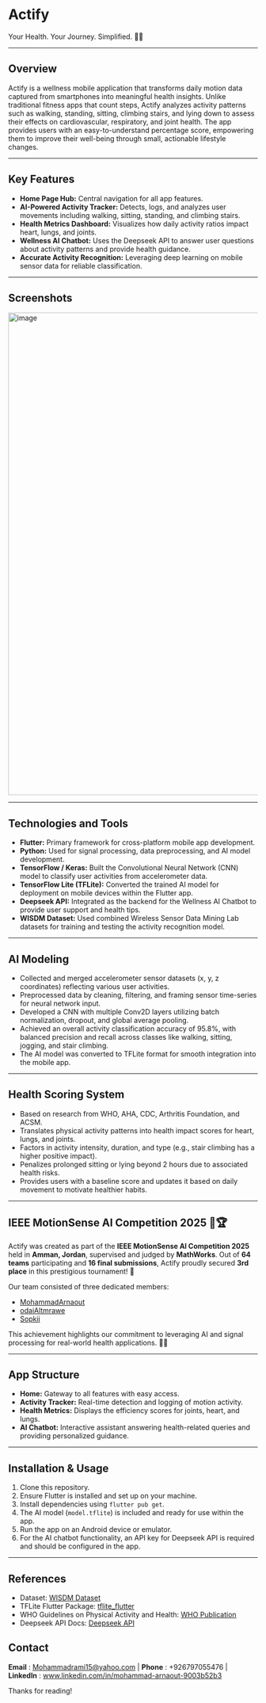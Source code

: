 # Actify

Your Health. Your Journey. Simplified. 💪✨

---

## Overview

Actify is a wellness mobile application that transforms daily motion data captured from smartphones into meaningful health insights. Unlike traditional fitness apps that count steps, Actify analyzes activity patterns such as walking, standing, sitting, climbing stairs, and lying down to assess their effects on cardiovascular, respiratory, and joint health. The app provides users with an easy-to-understand percentage score, empowering them to improve their well-being through small, actionable lifestyle changes.

---

## Key Features

- **Home Page Hub:** Central navigation for all app features.
- **AI-Powered Activity Tracker:** Detects, logs, and analyzes user movements including walking, sitting, standing, and climbing stairs.
- **Health Metrics Dashboard:** Visualizes how daily activity ratios impact heart, lungs, and joints.
- **Wellness AI Chatbot:** Uses the Deepseek API to answer user questions about activity patterns and provide health guidance.
- **Accurate Activity Recognition:** Leveraging deep learning on mobile sensor data for reliable classification.

---
## Screenshots

<img width="1853" height="974" alt="image" src="https://github.com/user-attachments/assets/103b69b6-f0ec-4959-bf06-8bc76adebd8e" />

---

## Technologies and Tools

- **Flutter:** Primary framework for cross-platform mobile app development.
- **Python:** Used for signal processing, data preprocessing, and AI model development.
- **TensorFlow / Keras:** Built the Convolutional Neural Network (CNN) model to classify user activities from accelerometer data.
- **TensorFlow Lite (TFLite):** Converted the trained AI model for deployment on mobile devices within the Flutter app.
- **Deepseek API:** Integrated as the backend for the Wellness AI Chatbot to provide user support and health tips.
- **WISDM Dataset:** Used combined Wireless Sensor Data Mining Lab datasets for training and testing the activity recognition model.

---

## AI Modeling

- Collected and merged accelerometer sensor datasets (x, y, z coordinates) reflecting various user activities.
- Preprocessed data by cleaning, filtering, and framing sensor time-series for neural network input.
- Developed a CNN with multiple Conv2D layers utilizing batch normalization, dropout, and global average pooling.
- Achieved an overall activity classification accuracy of 95.8%, with balanced precision and recall across classes like walking, sitting, jogging, and stair climbing.
- The AI model was converted to TFLite format for smooth integration into the mobile app.

---

## Health Scoring System

- Based on research from WHO, AHA, CDC, Arthritis Foundation, and ACSM.
- Translates physical activity patterns into health impact scores for heart, lungs, and joints.
- Factors in activity intensity, duration, and type (e.g., stair climbing has a higher positive impact).
- Penalizes prolonged sitting or lying beyond 2 hours due to associated health risks.
- Provides users with a baseline score and updates it based on daily movement to motivate healthier habits.

---

## IEEE MotionSense AI Competition 2025 🎉🏆

Actify was created as part of the **IEEE MotionSense AI Competition 2025** held in **Amman, Jordan**, supervised and judged by **MathWorks**. Out of **64 teams** participating and **16 final submissions**, Actify proudly secured **3rd place** in this prestigious tournament! 🥉

Our team consisted of three dedicated members:

- [MohammadArnaout](https://github.com/Moh-Arnaout)
- [odaiAltmrawe](https://github.com/odaiAltmrawe)
- [Sopkii](https://github.com/Sopkii)
  
This achievement highlights our commitment to leveraging AI and signal processing for real-world health applications. 🚀💡

---

## App Structure

- **Home:** Gateway to all features with easy access.
- **Activity Tracker:** Real-time detection and logging of motion activity.
- **Health Metrics:** Displays the efficiency scores for joints, heart, and lungs.
- **AI Chatbot:** Interactive assistant answering health-related queries and providing personalized guidance.

---

## Installation & Usage

1. Clone this repository.
2. Ensure Flutter is installed and set up on your machine.
3. Install dependencies using `flutter pub get`.
4. The AI model (`model.tflite`) is included and ready for use within the app.
5. Run the app on an Android device or emulator.
6. For the AI chatbot functionality, an API key for Deepseek API is required and should be configured in the app.

---

## References

- Dataset: [WISDM Dataset](https://www.cis.fordham.edu/wisdm/dataset.php)
- TFLite Flutter Package: [tflite_flutter](https://pub.dev/packages/tflite_flutter)
- WHO Guidelines on Physical Activity and Health: [WHO Publication](https://www.who.int/publications/i/item/9789240015128)
- Deepseek API Docs: [Deepseek API](https://api-docs.deepseek.com/)

## Contact

**Email** : Mohammadrami15@yahoo.com |
**Phone** : +926797055476 | 
**LinkedIn** : www.linkedin.com/in/mohammad-arnaout-9003b52b3

Thanks for reading!
